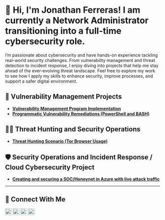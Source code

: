 # 👋 **Hi, I'm Jonathan Ferreras!** **I am currently a Network Administrator transitioning into a full-time cybersecurity role.**




I’m passionate about cybersecurity and have hands-on experience tackling real-world security challenges. From vulnerability management and threat detection to incident response, I enjoy diving into projects that help me stay ahead of the ever-evolving threat landscape.
Feel free to explore my work to see how I apply my skills to enhance security, improve processes, and support a safer digital environment.



## 🔐 Vulnerability Management Projects

- **[Vulnerability Management Program Implementation](https://github.com/00Jono/Vulnerability-Management-Program)**
- **[Programmatic Vulnerability Remediations (PowerShell and BASH)](https://github.com/joshcybertest/programmatic-vulnerability-remediations)**

## 🕵️‍♂️ Threat Hunting and Security Operations

- **[Threat Hunting Scenario (Tor Browser Usage)](https://github.com/00Jono/threat-hunting-scenario-tor)**

## 🛡️ Security Operations and Incident Response / Cloud Cybersecurity Project

- **[Creating and securing a SOC/Honeynet in Azure with live attack traffic](https://github.com/00Jono/Creating-and-securing-a-SOC-Honeynet-in-Azure-with-live-attack-traffic)**

<hr/>

## 🤳 Connect With Me

[<img align="left" alt="___________ | YouTube" width="22px" src="https://cdn.jsdelivr.net/npm/simple-icons@v3/icons/youtube.svg" />][youtube]
[<img align="left" alt="___________ | Twitter" width="22px" src="https://cdn.jsdelivr.net/npm/simple-icons@v3/icons/twitter.svg" />][twitter]
[<img align="left" alt="___________ | LinkedIn" width="22px" src="https://cdn.jsdelivr.net/npm/simple-icons@v3/icons/linkedin.svg" />][linkedin]
[<img align="left" alt="___________ | Instagram" width="22px" src="https://cdn.jsdelivr.net/npm/simple-icons@v3/icons/instagram.svg" />][instagram]

[twitter]: https://twitter.com/___________
[youtube]: https://www.youtube.com/c/___________
[instagram]: https://www.instagram.com/___________
[linkedin]: https://linkedin.com/in/___________

<!--
<img width="35" alt="image" src="https://github.com/user-attachments/assets/2f41c7cd-5ea8-4475-b451-a37161b6c3fb"> 
<img width="35" alt="image" src="https://github.com/user-attachments/assets/77649969-9910-4994-8b96-74a116cfb2a8">
-->
